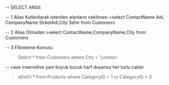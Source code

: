 -- SELECT ANSII

-- 1 Alias Kullanilarak istenilen alanlarin cekilmesi
    >select ContactName Adi, CompanyName SirketAdi,City Sehir  from Customers

-- 2 Alias Olmadan
    >select ContactName,CompanyName,City  from Customers

-- 3 Filtreleme Komutu
   >Select * from Customers where City = 'London'
   
-- case insensitive yani buyuk kucuk harf duyarsız her turlu calisir.
   >sEleCt * from Products where CategoryID = 1 or CategoryID = 3
